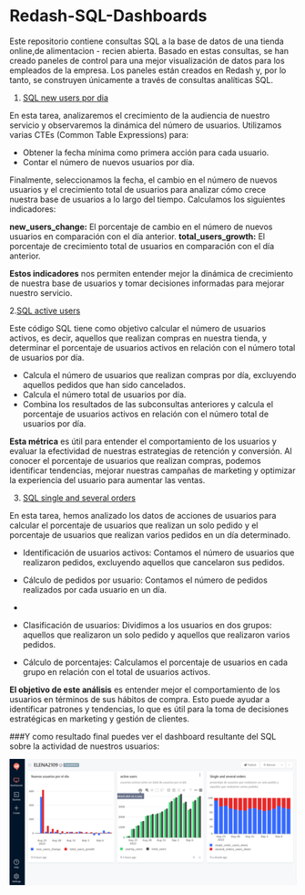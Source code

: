 # Redash-SQL-Dashboards

Este repositorio contiene consultas SQL a la base de datos de una tienda online,de alimentacion - recien abierta. 
Basado en estas consultas, se han creado paneles de control para una mejor visualización de datos 
para los empleados de la empresa. Los paneles están creados en Redash y, por lo tanto, se construyen
únicamente a través de consultas analíticas SQL.

1. [SQL new users por dia](https://github.com/elena210910/Redash-SQL-Dashboards/blob/main/SQL_new_users_por_dia)

En esta tarea, analizaremos el crecimiento de la audiencia de nuestro servicio y observaremos la dinámica del número de usuarios. 
Utilizamos varias CTEs (Common Table Expressions) para:
  - Obtener la fecha mínima como primera acción para cada usuario.
  - Contar el número de nuevos usuarios por día.
  
    
Finalmente, seleccionamos la fecha, el cambio en el número de nuevos usuarios y el crecimiento total de usuarios para analizar cómo crece nuestra base de usuarios a lo largo del tiempo. Calculamos los siguientes indicadores:

**new_users_change:** El porcentaje de cambio en el número de nuevos usuarios en comparación con el día anterior.
**total_users_growth:** El porcentaje de crecimiento total de usuarios en comparación con el día anterior.

**Estos indicadores** nos permiten entender mejor la dinámica de crecimiento de nuestra base de usuarios y tomar decisiones informadas para mejorar nuestro servicio.

2.[SQL active users](https://github.com/elena210910/Redash-SQL-Dashboards/blob/main/SQL_active_users)

Este código SQL tiene como objetivo calcular el número de usuarios activos, es decir, aquellos que realizan compras en nuestra tienda, y determinar el porcentaje de usuarios activos en relación con el número total de usuarios por día.

- Calcula el número de usuarios que realizan compras por día, excluyendo aquellos pedidos que han sido cancelados.
- Calcula el número total de usuarios por día.
- Combina los resultados de las subconsultas anteriores y calcula el porcentaje de usuarios activos en relación con el número total de usuarios por día.

 **Esta métrica** es útil para entender el comportamiento de los usuarios y evaluar la efectividad de nuestras estrategias de retención y conversión.
 Al conocer el porcentaje de usuarios que realizan compras, podemos identificar tendencias, mejorar nuestras campañas de marketing y optimizar
 la experiencia del usuario para aumentar las ventas.

 3. [SQL single and several orders](https://github.com/elena210910/Redash-SQL-Dashboards/blob/main/SQL_%20single_several)
    
En esta tarea, hemos analizado los datos de acciones de usuarios para calcular el porcentaje de usuarios que realizan un solo pedido y el porcentaje de usuarios que realizan varios pedidos en un día determinado.

- Identificación de usuarios activos: 
Contamos el número de usuarios que realizaron pedidos, excluyendo aquellos que cancelaron sus pedidos.

- Cálculo de pedidos por usuario: Contamos el número de pedidos realizados por cada usuario en un día.
- 
- Clasificación de usuarios:
Dividimos a los usuarios en dos grupos: aquellos que realizaron un solo pedido y aquellos que realizaron varios pedidos.

- Cálculo de porcentajes: Calculamos el porcentaje de usuarios en cada grupo en relación con el total de usuarios activos.

**El objetivo de este análisis** es entender mejor el comportamiento de los usuarios en términos de sus hábitos de compra. Esto puede ayudar a identificar patrones y tendencias, lo que es útil para la toma de decisiones estratégicas en marketing y gestión de clientes.

###Y como resultado final puedes ver el dashboard resultante del SQL sobre la actividad de nuestros usuarios:

![IMAGIN](https://github.com/elena210910/Redash-SQL-Dashboards/blob/main/dashboard.PNG)

